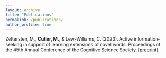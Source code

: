 ```yaml
---
layout: archive
title: "Publications"
permalink: /publications/
author_profile: true
---
```

<!--
{% if author.googlescholar %}
  You can also find my articles on <u><a href="{{author.googlescholar}}">my Google Scholar profile</a>.</u>
{% endif %}

{% include base_path %}

{% for post in site.publications reversed %}
  {% include archive-single.html %}
{% endfor %}
--> 

Zettersten, M., <b>Cutler, M.</b>, & Lew-Williams, C. (2023). Active information-seeking in support of learning extensions of novel words. Proceedings of the 45th Annual Conference of the Cognitive Science Society. <a href="[url](https://osf.io/preprints/psyarxiv/ecq85)https://osf.io/preprints/psyarxiv/ecq85">[preprint]</a>
